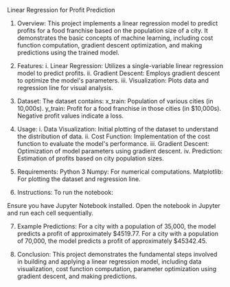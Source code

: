 Linear Regression for Profit Prediction

1. Overview: This project implements a linear regression model to predict profits for a food franchise based on the population size of a city. It demonstrates the basic concepts of machine learning, including cost function computation, gradient descent optimization, and making predictions using the trained model.

2. Features:
i. Linear Regression: Utilizes a single-variable linear regression model to predict profits.
ii. Gradient Descent: Employs gradient descent to optimize the model's parameters.
iii. Visualization: Plots data and regression line for visual analysis.

3. Dataset:
The dataset contains:
x_train: Population of various cities (in 10,000s).
y_train: Profit for a food franchise in those cities (in $10,000s).
Negative profit values indicate a loss.

4. Usage:
i. Data Visualization: Initial plotting of the dataset to understand the distribution of data.
ii. Cost Function: Implementation of the cost function to evaluate the model's performance.
iii. Gradient Descent: Optimization of model parameters using gradient descent.
iv. Prediction: Estimation of profits based on city population sizes.

5. Requirements:
Python 3
Numpy: For numerical computations.
Matplotlib: For plotting the dataset and regression line.

6. Instructions:
To run the notebook:

Ensure you have Jupyter Notebook installed.
Open the notebook in Jupyter and run each cell sequentially.

7. Example Predictions:
For a city with a population of 35,000, the model predicts a profit of approximately $4519.77.
For a city with a population of 70,000, the model predicts a profit of approximately $45342.45.

8. Conclusion:
This project demonstrates the fundamental steps involved in building and applying a linear regression model, including data visualization, cost function computation, parameter optimization using gradient descent, and making predictions.
